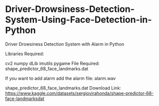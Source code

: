 # Driver-Drowsiness-Detection-System-Using-Face-Detection-in-Python
Driver Drowsiness Detection System with Alarm in Python

Libraries Required:

cv2
numpy
dLib
imutils
pygame
File Required: shape_predictor_68_face_landmarks.dat

If you want to add alarm add the alarm file: alarm.wav

shape_predictor_68_face_landmarks.dat Download Link: https://www.kaggle.com/datasets/sergiovirahonda/shape-predictor-68-face-landmarksdat
